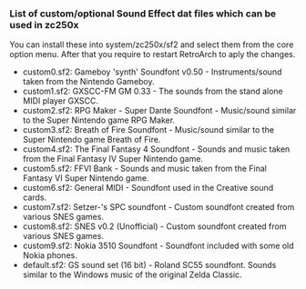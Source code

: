 ### List of custom/optional Sound Effect dat files which can be used in zc250x

You can install these into system/zc250x/sf2 and select them from the core option menu. After that you require to restart RetroArch to aply the changes.

- custom0.sf2: Gameboy 'synth' Soundfont v0.50 -  Instruments/sound taken from the Nintendo Gameboy.
- custom1.sf2: GXSCC-FM GM 0.33 - The sounds from the stand alone MIDI player GXSCC.
- custom2.sf2: RPG Maker - Super Dante Soundfont - Music/sound similar to the Super Nintendo game RPG Maker.
- custom3.sf2: Breath of Fire Soundfont - Music/sound similar to the Super Nintendo game Breath of Fire.
- custom4.sf2: The Final Fantasy 4 Soundfont - Sounds and music taken from the Final Fantasy IV Super Nintendo game.
- custom5.sf2: FFVI Bank - Sounds and music taken from the Final Fantasy VI Super Nintendo game.
- custom6.sf2: General MIDI - Soundfont used in the Creative sound cards.
- custom7.sf2: Setzer-'s SPC soundfont - Custom soundfont created from various SNES games.
- custom8.sf2: SNES v0.2 (Unofficial) - Custom soundfont created from various SNES games.
- custom9.sf2: Nokia 3510 Soundfont - Soundfont included with some old Nokia phones.
- default.sf2: GS sound set (16 bit) - Roland SC55 soundfont. Sounds similar to the Windows music of the original Zelda Classic.

